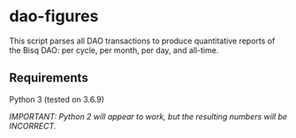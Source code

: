 # dao-figures

This script parses all DAO transactions to produce quantitative reports of the Bisq DAO: per cycle, per month, per day, and all-time.

## Requirements

Python 3 (tested on 3.6.9)

_IMPORTANT: Python 2 will appear to work, but the resulting numbers will be INCORRECT._
